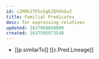 ```yaml
---
id: c2M9k27Fhs5gEZQYkhGu3
title: Familial Predicates
desc: for expressing relatives
updated: 1637968848009
created: 1637595973548
---
```


- [[p.similarTo]] [[c.Pred.Lineage]]

